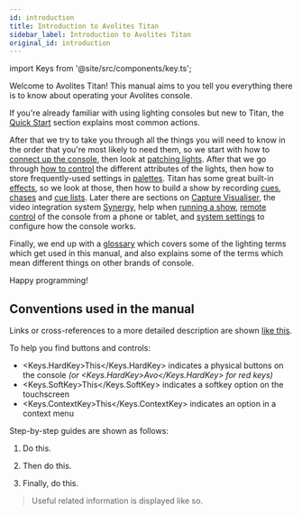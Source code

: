 ```yaml
---
id: introduction
title: Introduction to Avolites Titan
sidebar_label: Introduction to Avolites Titan
original_id: introduction
---
```


import Keys from '@site/src/components/key.ts';

Welcome to Avolites Titan! This manual aims to you tell you everything
there is to know about operating your Avolites console.

If you're already familiar with using lighting consoles but new to Titan, 
the [Quick Start](./quick-start.md) section explains most common actions.

After that we try to take you through all the things you will need to know in the order
that you're most likely to need them, so we start with how to [connect up the console](./titan-basics.md),
then look at [patching lights](./patching.md). After that we go through [how to control](./controlling-fixtures.md) the different
attributes of the lights, then how to store frequently-used settings in [palettes](./palettes.md).
Titan has some great built-in [effects](./effects.md), so we look at those, then how to build a show
by recording [cues](./cues.md), [chases](./chases.md) and [cue lists](./cue-lists.md). Later there are sections on [Capture Visualiser](./capture-visualiser.md), 
the video integration system [Synergy](./synergy.md), help when [running a show](./running-the-show.md), [remote control](./remote-control.md) of the console from a phone or tablet,
and [system settings](./system-settings.md) to configure how the console works. 

Finally, we end up with a [glossary](./glossary.md) which covers some of the lighting terms
which get used in this manual, and also explains some of the terms which mean
different things on other brands of console.

Happy programming!

Conventions used in the manual
------------------------------

Links or cross-references to a more detailed description are shown [like this](./introduction.md).

To help you find buttons and controls:
- <Keys.HardKey>This</Keys.HardKey> indicates a physical buttons on the console *(or <Keys.HardKey>Avo</Keys.HardKey> for red keys)*
- <Keys.SoftKey>This</Keys.SoftKey> indicates a softkey option on the touchscreen
- <Keys.ContextKey>This</Keys.ContextKey> indicates an option in a context menu 

Step-by-step guides are shown as follows:

1. Do this.

2. Then do this.

3. Finally, do this.

>	Useful related information is displayed like so.